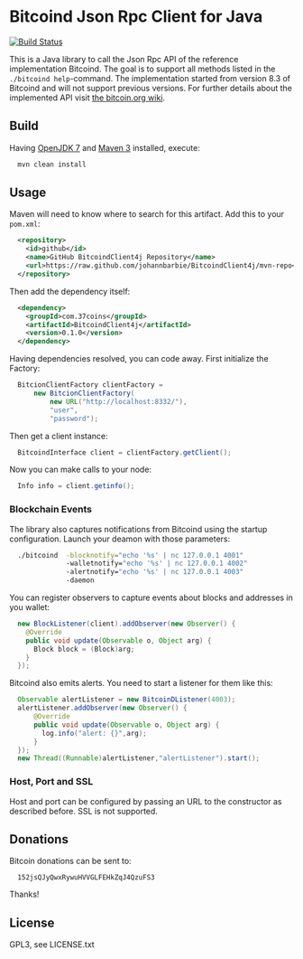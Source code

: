 # Bitcoind Json Rpc Client for Java
[![Build Status](http://staging.37coins.com:4080/buildStatus/icon?job=build_BitcoindClient4j)](http://staging.37coins.com:4080/job/build_BitcoindClient4j/)

This is a Java library to call the Json Rpc API of the reference implementation Bitcoind. The goal is to support all methods listed in the `./bitcoind help`-command. The implementation started from version 8.3 of Bitcoind and will not support previous versions. For further details about the implemented API visit [the bitcoin.org wiki](https://en.bitcoin.it/wiki/Original_Bitcoin_client/API_Calls_list).

## Build

Having [OpenJDK 7](http://openjdk.java.net/install/) and [Maven 3](http://maven.apache.org/download.cgi) installed, execute:
```bash
  mvn clean install
```

## Usage

Maven will need to know where to search for this artifact. Add this to your `pom.xml`:
```xml
  <repository>
    <id>github</id>
    <name>GitHub BitcoindClient4j Repository</name>
    <url>https://raw.github.com/johannbarbie/BitcoindClient4j/mvn-repo</url>
  </repository>
```
Then add the dependency itself:
```xml
  <dependency>
    <groupId>com.37coins</groupId>
    <artifactId>BitcoindClient4j</artifactId>
    <version>0.1.0</version>
  </dependency>
```
Having dependencies resolved, you can code away. First initialize the Factory:
```java
  BitcionClientFactory clientFactory = 
      new BitcionClientFactory(
          new URL("http://localhost:8332/"), 
          "user", 
          "password");
```
Then get a client instance:
```java
  BitcoindInterface client = clientFactory.getClient();
```
Now you can make calls to your node:
```java
  Info info = client.getinfo();
```
### Blockchain Events

The library also captures notifications from Bitcoind using the startup configuration. Launch your deamon with those parameters:
```bash
  ./bitcoind  -blocknotify="echo '%s' | nc 127.0.0.1 4001" 
              -walletnotify="echo '%s' | nc 127.0.0.1 4002" 
              -alertnotify="echo '%s' | nc 127.0.0.1 4003" 
              -daemon
```
You can register observers to capture events about blocks and addresses in you wallet:
```java
  new BlockListener(client).addObserver(new Observer() {
    @Override
    public void update(Observable o, Object arg) {
      Block block = (Block)arg;
    }
  });
```
Bitcoind also emits alerts. You need to start a listener for them like this:
```java
  Observable alertListener = new BitcoinDListener(4003);
  alertListener.addObserver(new Observer() {
      @Override
      public void update(Observable o, Object arg) {
        log.info("alert: {}",arg);
      }
  });
  new Thread((Runnable)alertListener,"alertListener").start();
```

### Host, Port and SSL

Host and port can be configured by passing an URL to the constructor as described before. SSL is not supported.


## Donations

Bitcoin donations can be sent to:
```
  152jsQJyQwxRywuHVVGLFEHkZqJ4QzuFS3
```
Thanks!

## License

GPL3, see LICENSE.txt